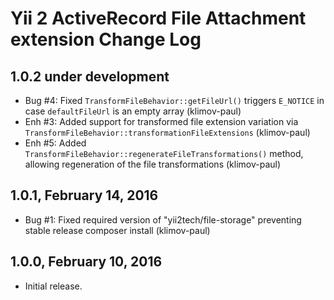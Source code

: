 Yii 2 ActiveRecord File Attachment extension Change Log
=======================================================

1.0.2 under development
-----------------------

- Bug #4: Fixed `TransformFileBehavior::getFileUrl()` triggers `E_NOTICE` in case `defaultFileUrl` is an empty array (klimov-paul)
- Enh #3: Added support for transformed file extension variation via `TransformFileBehavior::transformationFileExtensions` (klimov-paul)
- Enh #5: Added `TransformFileBehavior::regenerateFileTransformations()` method, allowing regeneration of the file transformations (klimov-paul)


1.0.1, February 14, 2016
------------------------

- Bug #1: Fixed required version of "yii2tech/file-storage" preventing stable release composer install (klimov-paul)


1.0.0, February 10, 2016
------------------------

- Initial release.
